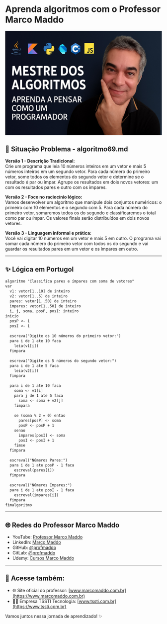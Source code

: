 # Aprenda algoritmos com o Professor Marco Maddo
![Mestre dos Algoritmos](https://raw.githubusercontent.com/profmaddo/algoritmos-resolvidos-java-kotlin-python-pascal/main/images/mestre-dos-algoritmos-02.jpeg)
## 📘 Situação Problema - algoritmo69.md

**Versão 1 - Descrição Tradicional:**  
Crie um programa que leia 10 números inteiros em um vetor e mais 5 números inteiros em um segundo vetor. Para cada número do primeiro vetor, some todos os elementos do segundo vetor e determine se o resultado é par ou ímpar. Agrupe os resultados em dois novos vetores: um com os resultados pares e outro com os ímpares.

**Versão 2 - Foco no raciocínio lógico:**  
Vamos desenvolver um algoritmo que manipule dois conjuntos numéricos: o primeiro com 10 elementos e o segundo com 5. Para cada número do primeiro vetor, somaremos todos os do segundo e classificaremos o total como par ou ímpar. Os valores finais serão distribuídos em dois novos vetores.

**Versão 3 - Linguagem informal e prática:**  
Você vai digitar 10 números em um vetor e mais 5 em outro. O programa vai somar cada número do primeiro vetor com todos os do segundo e vai guardar os resultados pares em um vetor e os ímpares em outro.

---

## ✨ Lógica em Portugol

```portugol
algoritmo "Classifica pares e ímpares com soma de vetores"
var
  v1: vetor[1..10] de inteiro
  v2: vetor[1..5] de inteiro
  pares: vetor[1..50] de inteiro
  impares: vetor[1..50] de inteiro
  i, j, soma, posP, posI: inteiro
inicio
  posP <- 1
  posI <- 1

  escreva("Digite os 10 números do primeiro vetor:")
  para i de 1 ate 10 faca
    leia(v1[i])
  fimpara

  escreva("Digite os 5 números do segundo vetor:")
  para i de 1 ate 5 faca
    leia(v2[i])
  fimpara

  para i de 1 ate 10 faca
    soma <- v1[i]
    para j de 1 ate 5 faca
      soma <- soma + v2[j]
    fimpara

    se (soma % 2 = 0) entao
      pares[posP] <- soma
      posP <- posP + 1
    senao
      impares[posI] <- soma
      posI <- posI + 1
    fimse
  fimpara

  escreval("Números Pares:")
  para i de 1 ate posP - 1 faca
    escreval(pares[i])
  fimpara

  escreval("Números Ímpares:")
  para i de 1 ate posI - 1 faca
    escreval(impares[i])
  fimpara
fimalgoritmo
```

---

## 🌐 Redes do Professor Marco Maddo

- YouTube: [Professor Marco Maddo](https://www.youtube.com/@ProfessorMarcoMaddo)
- LinkedIn: [Marco Maddo](https://www.linkedin.com/in/marcomaddo/)
- GitHub: [@profmaddo](https://github.com/profmaddo)
- GitLab: [@profmaddo](https://gitlab.com/profmaddo)
- Udemy: [Cursos Marco Maddo](https://www.udemy.com/user/marcomaddo/)

---

## 🚀 Acesse também:

- 🌐 Site oficial do professor: [www.marcomaddo.com.br](https://www.marcomaddo.com.br)
- 🧑‍💼 Empresa TSSTI Tecnologia: [www.tssti.com.br](https://www.tssti.com.br)

Vamos juntos nessa jornada de aprendizado! ✨
